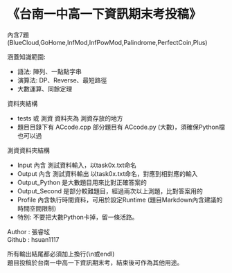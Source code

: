 # 《台南一中高一下資訊期末考投稿》
內含7題 (BlueCloud,GoHome,InfMod,InfPowMod,Palindrome,PerfectCoin,Plus)  
  
涵蓋知識範圍:  
  - 語法: 陣列、一點點字串
  - 演算法: DP、Reverse、最短路徑
  - 大數運算、同餘定理  

資料夾結構
  - tests 或 測資 資料夾為 測資存放的地方
  - 題目目錄下有 ACcode.cpp 部分題目有 ACcode.py (大數)，須確保Python檔也可以過

測資資料夾結構
  - Input 內含 測試資料輸入，以task0x.txt命名
  - Output 內含 測試資料輸出 以task0x.txt命名，對應到相對應的輸入
  - Output_Python 是大數題目用來比對正確答案的
  - Output_Second 是部分較難題目，經過兩次以上測題，比對答案用的
  - Profile 內含執行時間資料，可用於設定Runtime (題目Markdown內含建議的時間空間限制)  
  - 特別: 不要把大數Python卡掉，留一條活路。

Author : 張睿玹  
Github : hsuan1117  

所有輸出結尾都必須加上換行(\n或endl)   
題目投稿於台南一中高一下資訊期末考，結束後可作為其他用途。  